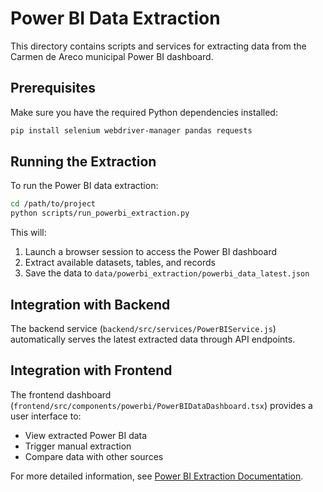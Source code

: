# Power BI Data Extraction

This directory contains scripts and services for extracting data from the Carmen de Areco municipal Power BI dashboard.

## Prerequisites

Make sure you have the required Python dependencies installed:

```bash
pip install selenium webdriver-manager pandas requests
```

## Running the Extraction

To run the Power BI data extraction:

```bash
cd /path/to/project
python scripts/run_powerbi_extraction.py
```

This will:
1. Launch a browser session to access the Power BI dashboard
2. Extract available datasets, tables, and records
3. Save the data to `data/powerbi_extraction/powerbi_data_latest.json`

## Integration with Backend

The backend service (`backend/src/services/PowerBIService.js`) automatically serves the latest extracted data through API endpoints.

## Integration with Frontend

The frontend dashboard (`frontend/src/components/powerbi/PowerBIDataDashboard.tsx`) provides a user interface to:
- View extracted Power BI data
- Trigger manual extraction
- Compare data with other sources

For more detailed information, see [Power BI Extraction Documentation](../docs/powerbi-extraction.md).